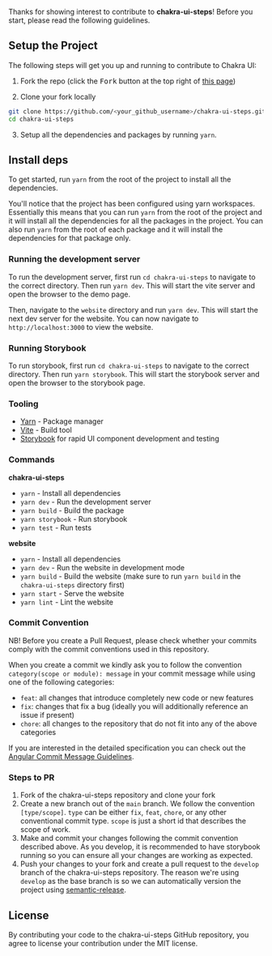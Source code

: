 Thanks for showing interest to contribute to <strong>chakra-ui-steps</strong>! Before you start, please read the following guidelines.

## Setup the Project

The following steps will get you up and running to contribute to Chakra UI:

1. Fork the repo (click the <kbd>Fork</kbd> button at the top right of
   [this page](https://github.com/jeanverster/chakra-ui-steps))

2. Clone your fork locally

```sh
git clone https://github.com/<your_github_username>/chakra-ui-steps.git
cd chakra-ui-steps
```

3. Setup all the dependencies and packages by running `yarn`.

## Install deps

To get started, run `yarn` from the root of the project to install all the dependencies.

You'll notice that the project has been configured using yarn workspaces. Essentially this means that you can run `yarn` from the root of the project and it will install all the dependencies for all the packages in the project. You can also run `yarn` from the root of each package and it will install the dependencies for that package only.

### Running the development server

To run the development server, first run `cd chakra-ui-steps` to navigate to the correct directory. Then run `yarn dev`. This will start the vite server and open the browser to the demo page.

Then, navigate to the `website` directory and run `yarn dev`. This will start the next dev server for the website. You can now navigate to `http://localhost:3000` to view the website.

### Running Storybook

To run storybook, first run `cd chakra-ui-steps` to navigate to the correct directory. Then run `yarn storybook`. This will start the storybook server and open the browser to the storybook page.

### Tooling

- [Yarn](https://yarnpkg.com/en/) - Package manager
- [Vite](https://vitejs.dev/) - Build tool
- [Storybook](https://storybook.js.org/) for rapid UI component development and
  testing

### Commands

<strong>chakra-ui-steps</strong>

- `yarn` - Install all dependencies
- `yarn dev` - Run the development server
- `yarn build` - Build the package
- `yarn storybook` - Run storybook
- `yarn test` - Run tests

<strong>website</strong>

- `yarn` - Install all dependencies
- `yarn dev` - Run the website in development mode
- `yarn build` - Build the website (make sure to run `yarn build` in the `chakra-ui-steps`
  directory first)
- `yarn start` - Serve the website
- `yarn lint` - Lint the website

### Commit Convention

NB! Before you create a Pull Request, please check whether your commits comply with
the commit conventions used in this repository.

When you create a commit we kindly ask you to follow the convention
`category(scope or module): message` in your commit message while using one of
the following categories:

- `feat`: all changes that introduce completely new code or new
  features
- `fix`: changes that fix a bug (ideally you will additionally reference an
  issue if present)
- `chore`: all changes to the repository that do not fit into any of the above
  categories

If you are interested in the detailed specification you can check out the
[Angular Commit Message Guidelines](https://github.com/angular/angular/blob/22b96b9/CONTRIBUTING.md#-commit-message-guidelines).

### Steps to PR

1. Fork of the chakra-ui-steps repository and clone your fork
2. Create a new branch out of the `main` branch. We follow the convention
   `[type/scope]`. `type`
   can be either `fix`, `feat`, `chore`, or any other conventional
   commit type. `scope` is just a short id that describes the scope of work.
3. Make and commit your changes following the commit convention described above.
   As you develop, it is recommended to have storybook running so you can ensure all your changes are working as expected.
4. Push your changes to your fork and create a pull request to the `develop` branch of the chakra-ui-steps repository. The reason we're using `develop` as the base branch is so we can automatically version the project using [semantic-release](https://github.com/semantic-release/semantic-release).

## License

By contributing your code to the chakra-ui-steps GitHub repository, you agree to
license your contribution under the MIT license.

